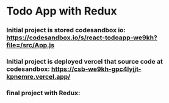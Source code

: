 # Todo App with Redux

### Initial project is stored codesandbox io: https://codesandbox.io/s/react-todoapp-we9kh?file=/src/App.js

### Initial project is deployed vercel that source code at codesandbox:  https://csb-we9kh-gpc4lyjjt-kpnemre.vercel.app/

### final project with Redux: 